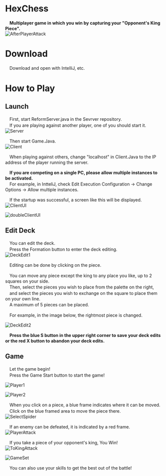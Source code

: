 # HexChess  
　**Multiplayer game in which you win by capturing your "Opponent's King Piece".**  
![AfterPlayerAttack](https://github.com/toro-video/Netpro_2021/blob/images/AfterPlayerAttack.png)  

# Download  
　Download and open with IntelliJ, etc.  

# How to Play  
## Launch  
　First, start ReformServer.java in the Sevrver repository.   
　If you are playing against another player, one of you should start it.  
![Server](https://github.com/toro-video/Netpro_2021/blob/images/Server.png)  

　Then start Game.Java.  
![Client](https://github.com/toro-video/Netpro_2021/blob/images/Client.png)   

　When playing against others, change "localhost" in Client.Java to the IP address of the player running the server.  

　**If you are competing on a single PC, please allow multiple instances to be activated.**  
　For example, in IntteliJ, check Edit Execution Configuration -> Change Options -> Allow multiple instances.  

　If the startup was successful, a screen like this will be displayed.
![ClientUI](https://github.com/toro-video/Netpro_2021/blob/images/ClientUI.png)

![doubleClientUI](https://github.com/toro-video/Netpro_2021/blob/images/doubleClientUI.png)

## Edit Deck  
　You can edit the deck.  
　Press the Formation button to enter the deck editing.  
![DeckEdit1](https://github.com/toro-video/Netpro_2021/blob/images/DeckEdit1.png)

　Editing can be done by clicking on the piece.
 
　You can move any piece except the king to any place you like, up to 2 squares on your side.  
　Then, select the pieces you wish to place from the palette on the right,  
 　and select the pieces you wish to exchange on the square to place them on your own line.  
　A maximum of 5 pieces can be placed.

　For example, in the image below, the rightmost piece is changed.

![DeckEdit2](https://github.com/toro-video/Netpro_2021/blob/images/DeckEdit2.png)  

　**Press the blue S button in the upper right corner to save your deck edits or the red X button to abandon your deck edits.**  

## Game  
　Let the game begin!  
　Press the Game Start button to start the game!  

![Player1](https://github.com/toro-video/Netpro_2021/blob/images/Player1.png)  

![Player2](https://github.com/toro-video/Netpro_2021/blob/images/Player2.png)  

　When you click on a piece, a blue frame indicates where it can be moved.  
　Click on the blue framed area to move the piece there.  
![SelectSpider](https://github.com/toro-video/Netpro_2021/blob/images/SelectSpider.png)  

　If an enemy can be defeated, it is indicated by a red frame.  
![PlayerAttack](https://github.com/toro-video/Netpro_2021/blob/images/PlayerAttack.png)

　If you take a piece of your opponent's king, You Win!  
![ToKingAttack](https://github.com/toro-video/Netpro_2021/blob/images/ToKingAttack.png)  

![GameSet](https://github.com/toro-video/Netpro_2021/blob/images/GameSet.png)  

　You can also use your skills to get the best out of the battle!  

 
